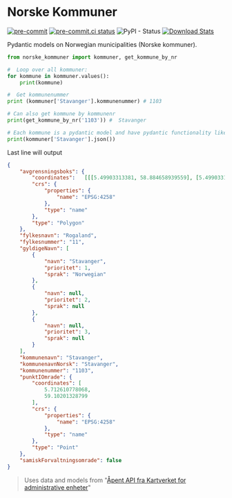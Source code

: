# Norske Kommuner
[![pre-commit](https://img.shields.io/badge/pre--commit-enabled-brightgreen?logo=pre-commit)](https://github.com/pre-commit/pre-commit)
[![pre-commit.ci status](https://results.pre-commit.ci/badge/github/AndersSteenNilsen/norske-kommuner/main.svg)](https://results.pre-commit.ci/latest/github/AndersSteenNilsen/norske-kommuner/main)
![PyPI - Status](https://img.shields.io/pypi/status/norske-kommuner)
[![Download Stats](https://img.shields.io/pypi/dm/norske-kommuner)](https://pypistats.org/packages/norske-kommuner)

Pydantic models on Norwegian municipalities (Norske kommuner).

```python
from norske_kommuner import kommuner, get_kommune_by_nr

#  Loop over all kommuner:
for kommune in kommuner.values():
    print(kommune)

#  Get kommunenummer
print (kommuner['Stavanger'].kommunenummer) # 1103

# Can also get kommune by kommunenr
print(get_kommune_by_nr('1103')) #  Stavanger

# Each kommune is a pydantic model and have pydantic functionality like exporting to json
print(kommuner['Stavanger'].json())

```

Last line will output
```json
{
    "avgrensningsboks": {
        "coordinates":   [[[5.49903313381, 58.884658939559], [5.49903313381, 59.312103554166], [6.131310442607, 59.312103554166], [6.131310442607, 58.884658939559], [5.49903313381, 58.884658939559]]],
        "crs": {
            "properties": {
                "name": "EPSG:4258"
            },
            "type": "name"
        },
        "type": "Polygon"
    },
    "fylkesnavn": "Rogaland",
    "fylkesnummer": "11",
    "gyldigeNavn": [
        {
            "navn": "Stavanger",
            "prioritet": 1,
            "sprak": "Norwegian"
        },
        {
            "navn": null,
            "prioritet": 2,
            "sprak": null
        },
        {
            "navn": null,
            "prioritet": 3,
            "sprak": null
        }
    ],
    "kommunenavn": "Stavanger",
    "kommunenavnNorsk": "Stavanger",
    "kommunenummer": "1103",
    "punktIOmrade": {
        "coordinates": [
            5.712610778068,
            59.10201328799
        ],
        "crs": {
            "properties": {
                "name": "EPSG:4258"
            },
            "type": "name"
        },
        "type": "Point"
    },
    "samiskForvaltningsomrade": false
}
```

>Uses data and models from "[Åpent API fra Kartverket for administrative enheter](https://ws.geonorge.no/kommuneinfo/v1/)"
